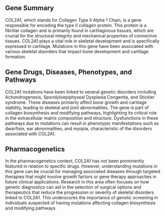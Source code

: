 ## Gene Summary
COL2A1, which stands for Collagen Type II Alpha 1 Chain, is a gene responsible for encoding the type II collagen protein. This protein is a fibrillar collagen and is primarily found in cartilaginous tissues, which are crucial for the structural integrity and mechanical properties of connective tissues. COL2A1 plays a vital role in skeletal development and is specifically expressed in cartilage. Mutations in this gene have been associated with various skeletal disorders that impact bone development and cartilage formation.

## Gene Drugs, Diseases, Phenotypes, and Pathways
COL2A1 mutations have been linked to several genetic disorders including Achondrogenesis, Spondyloepiphyseal Dysplasia Congenita, and Stickler syndrome. These diseases primarily affect bone growth and cartilage stability, leading to skeletal and joint abnormalities. The gene is part of collagen biosynthesis and modifying pathways, highlighting its critical role in the extracellular matrix composition and structure. Dysfunctions in these pathways due to mutations can result in phenotypic manifestations such as dwarfism, ear abnormalities, and myopia, characteristic of the disorders associated with COL2A1.

## Pharmacogenetics
In the pharmacogenetics context, COL2A1 has not been prominently featured in relation to specific drugs. However, understanding mutations in this gene can be crucial for managing associated diseases through targeted therapies that might involve growth factors or gene therapy approaches in future clinical applications. Research in this area often focuses on how genetic diagnostics can aid in the selection of surgical options and therapeutics that reduce the progression or severity of skeletal disorders linked to COL2A1. This underscores the importance of genetic screening in individuals suspected of having mutations affecting collagen biosynthesis and modifying pathways.